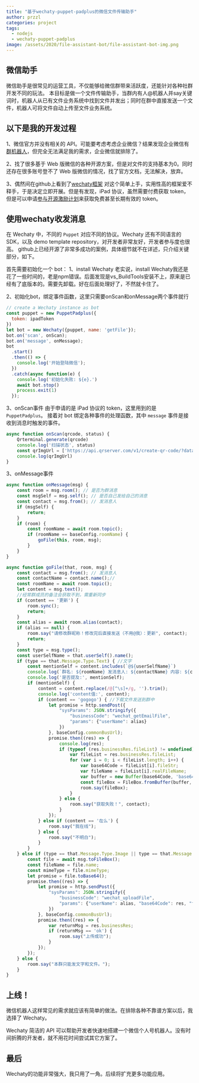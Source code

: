 ```yaml
---
title: "基于wechaty-puppet-padplus的微信文件传输助手"
author: przzl
categories: project
tags:
  - nodejs
  - wechaty-puppet-padplus
image: /assets/2020/file-assistant-bot/file-assistant-bot-img.png
---
```


## 微信助手

微信助手是很常见的运营工具，不仅能够给微信群带来活跃度，还能针对各种社群开发不同的玩法。
本目标是做一个文件传输助手，当群内有人@机器人并say关键词时，机器人从已有文件业务系统中找到文件并发出；同时在群中直接发送一个文件，机器人可将文件自动上传至文件业务系统。

## 以下是我的开发过程

1、微信官方并没有相关的 API。可能要考虑考虑企业微信？结果发现企业微信有[群机器人](https://work.weixin.qq.com/api/doc/90000/90136/91770)，但完全无法满足我的需求，企业微信就排除了。

2、找了很多基于 Web 版微信的各种开源方案，但是对文件的支持基本为0。同时还存在很多账号登不了 Web 版微信的情况，找了官方文档，无法解决，放弃。

3、偶然间在github上看到了[wechaty框架](https://github.com/wechaty/wechaty)
对这个简单上手，实用性高的框架爱不释手，于是决定立即开展。但是有发现，iPad 协议，虽然需要付费获取 token，但是可以申请[参与开源激励计划](https://github.com/juzibot/Welcome/wiki/Everything-about-Wechaty#2%E5%85%8D%E8%B4%B9Token%E5%8F%82%E4%B8%8E%E5%BC%80%E6%BA%90%E6%BF%80%E5%8A%B1%E8%AE%A1%E5%88%92)来获取免费甚至长期有效的 token。

## 使用wechaty收发消息

在 Wechaty 中，不同的 `Puppet` 对应不同的协议。Wechaty 还有不同语言的 SDK，以及 demo template repository，对开发者非常友好，开发者参与度也很高。
github上已经开源了非常多成功的案例，具体细节就不在详述，只介绍关键部分，如下。

首先需要初始化一个 bot：
1、install Wechaty
老实说，install Wechaty我还是花了一些时间的，老是npm错误。后面发现是vs_BuildTools安装不上，原来是已经有了底版本的。需要先卸载。好在后面处理好了，不然就卡住了。

2、初始化bot，绑定事件函数，这里只需要onScan和onMessage两个事件就行

```js
// create a Wechaty instance as bot
const puppet = new PuppetPadplus({
  token: ipadToken
})
let bot = new Wechaty({puppet, name: 'getFile'});
bot.on('scan', onScan);
bot.on('message', onMessage);
bot
  .start()
  .then(() => {
    console.log('开始登陆微信');
  })
  .catch(async function(e) {
    console.log('初始化失败: ${e}.')
    await bot.stop()
    process.exit(1)
  });
```

3、onScan事件
由于申请的是 iPad 协议的 token，这里用到的是 `PuppetPadplus`。
接着对 bot 绑定各种事件的处理函数，其中 `message` 事件是接收到消息时触发的事件。

```js
async function onScan(qrcode, status) {
    Qrterminal.generate(qrcode)
    console.log('扫描状态', status)
    const qrImgUrl = ['https://api.qrserver.com/v1/create-qr-code/?data=', encodeURIComponent(qrcode)].join('')
    console.log(qrImgUrl)
}
```

3、onMessage事件

```js
async function onMessage(msg) {
    const room = msg.room(); // 是否为群消息
    const msgSelf = msg.self(); // 是否自己发给自己的消息
    const contact = msg.from(); // 发消息人
    if (msgSelf) {
        return;
    }
    if (room) {
        const roomName = await room.topic();
        if (roomName == baseConfig.roomName) {
            goFile(this, room, msg);
        }
    }
}

async function goFile(that, room, msg) {
    const contact = msg.from(); // 发消息人
    const contactName = contact.name();//
    const roomName = await room.topic();
    let content = msg.text();
    //经常群成员的备注会获取不到，需重新同步
    if (content == '更新') {
        room.sync();
        return;
    }
    const alias = await room.alias(contact);
    if (alias == null) {
        room.say("请修改群昵称！修改完后直接发送（不用@我）：更新", contact);
        return;
    }
    const type = msg.type();
    const userSelfName = that.userSelf().name();
    if (type == that.Message.Type.Text) { //文字
        const mentionSelf = content.includes(`@${userSelfName}`)
        console.log(`群名: ${roomName} 发消息人: ${contactName} 内容: ${content}`);
        console.log('是否提及:', mentionSelf);
        if (mentionSelf) {
            content = content.replace(/@[^\s]+/g, '').trim();
            console.log('content值:', content);
            if (content == 'gogogo') { //下载文件发送到群中
                let promise = http.sendPost({
                    "sysParams": JSON.stringify({
                        "businessCode": "wechat_getEmailFile",
                        "params": {"userName": alias}
                    })
                }, baseConfig.commonBusUrl);
                promise.then((res) => {
                    console.log(res);
                    if (typeof (res.businessRes.fileList) != undefined) {
                        var fileList = res.businessRes.fileList;
                        for (var i = 0; i < fileList.length; i++) {
                            var base64Code = fileList[i].fileStr;
                            var fileName = fileList[i].realFileName;
                            var buffer = new Buffer(base64Code, 'base64');
                            const fileBox = FileBox.fromBuffer(buffer, fileName);
                            room.say(fileBox);
                        }
                    } else {
                        room.say("获取失败！", contact);
                    }
                });
            } else if (content == '在么') {
                room.say("我在线");
            } else {
                room.say("不明白");
            }
        }
    } else if (type == that.Message.Type.Image || type == that.Message.Type.Attachment) { //将群中文件上传
        const file = await msg.toFileBox();
        const fileName = file.name;
        const mimeType = file.mimeType;
        let promise = file.toBase64();
        promise.then((res) => {
            let promise = http.sendPost({
                "sysParams": JSON.stringify({
                    "businessCode": "wechat_uploadFile",
                    "params": {"userName": alias, "base64Code": res, "fileName": fileName, "mimeType": mimeType}
                })
            }, baseConfig.commonBusUrl);
            promise.then((res) => {
                var returnMsg = res.businessRes;
                if (returnMsg == 'ok') {
                    room.say("上传成功");
                }
            });
        });
    } else {
        room.say("本群只能发文字和文件。");
    }
}
```

## 上线！

微信机器人这样常见的需求就应该有简单的做法。在排除各种不靠谱方案以后，我选择了 Wechaty。

Wechaty 简洁的 API 可以帮助开发者快速地搭建一个微信个人号机器人。没有时间折腾的开发者，就不用花时间尝试其它方案了。

## 最后

Wechaty的功能非常强大，我只用了一角。后续将扩充更多功能应用。
